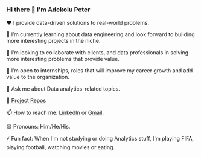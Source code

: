### Hi there 👋 I'm Adekolu Peter

❤️ I provide data-driven solutions to real-world problems.

🌱 I’m currently learning about data engineering and look forward to building more interesting projects in the niche.

👯 I’m looking to collaborate with clients, and data professionals in solving more interesting problems that provide value.

🤔 I’m open to internships, roles that will improve my career growth and add value to the organization.

💬 Ask me about Data analytics-related topics.

💪 [Project Repos](https://github.com/Savepeter2?tab=repositories)  

📫 How to reach me: [LinkedIn](https://www.linkedin.com/in/peter-adekolu-593a001a1/) or [Gmail](peteradekolu@gmail.com).

😄 Pronouns: Him/He/His.

⚡ Fun fact: When I'm not studying or doing Analytics stuff, I'm playing FIFA, playing football, watching movies or eating.

